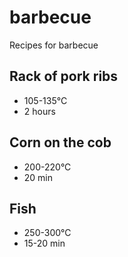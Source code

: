 # barbecue
Recipes for barbecue

## Rack of pork ribs
- 105-135°C
- 2 hours

## Corn on the cob
- 200-220°C
- 20 min

## Fish
- 250-300°C
- 15-20 min
